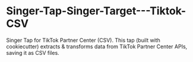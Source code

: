 # Singer-Tap-Singer-Target---Tiktok-CSV
Singer Tap for TikTok Partner Center (CSV).  This tap (built with cookiecutter) extracts &amp; transforms data from TikTok Partner Center APIs, saving it as CSV files.
